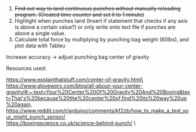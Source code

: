 1. <s>Find out way to land continuous punches without manually reloading program. (Created time counter and set it to 1 minute)</s>
2. Highlight when punches land (Insert if statement that checks if any axis is above a certain value?) or only write onto text file if punches are above a single value.
3. Calculate total force by multiplying by punching bag weight (60lbs), and plot data with Tableu


Increase accuracy -> adjust punching bag center of gravity

Resources used:

https://www.explainthatstuff.com/center-of-gravity.html\
https://www.gloveworx.com/blog/all-about-your-center-gravity/#:~:text=Your%20Center%20Of%20Gravity%20And%20Boxing&text=That's%20because%20the%20center%20of,find%20its%20way%20up%20again. \
https://www.reddit.com/r/arduino/comments/kf2zb/how_to_make_a_test_your_might_punch_sensor/ \
https://boxingscience.co.uk/science-behind-punch/ \
